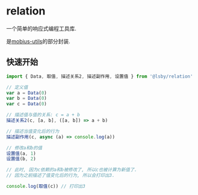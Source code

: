 # relation

一个简单的响应式编程工具库.

是[mobius-utils](https://github.com/we-mobius/mobius-utils)的部分封装.

## 快速开始

```typescript
import { Data, 取值, 描述关系2, 描述副作用, 设置值 } from '@lsby/relation'

// 定义值
var a = Data(0)
var b = Data(0)
var c = Data(0)

// 描述值与值的关系: c = a + b
描述关系2(c, [a, b], ([a, b]) => a + b)

// 描述当值变化后的行为
描述副作用(c, async (a) => console.log(a))

// 修改a和b的值
设置值(a, 1)
设置值(b, 2)

// 此时, 因为c依赖的a和b被修改了, 所以c也被计算为新值了.
// 因为之前描述了值变化后的行为, 所以会打印出3.

console.log(取值(c)) // 打印出3
```
